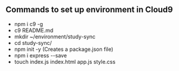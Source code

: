 **Commands to set up environment in Cloud9**
---

- npm i c9 -g
- c9 README.md
- mkdir ~/environment/study-sync
- cd study-sync/
- npm init -y (Creates a package.json file)
- npm i express --save
- touch index.js index.html app.js style.css
